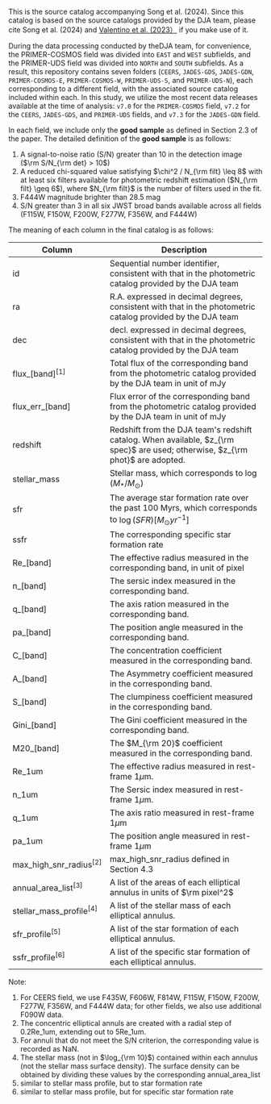 This is the source catalog accompanying Song et al. (2024). Since this catalog is based on the source catalogs provided by the DJA team, please cite Song et al. (2024) and [Valentino et al. (2023）](https://ui.adsabs.harvard.edu/abs/2023ApJ...947...20V/abstract) if you make use of it.


During the data processing conducted by theDJA team, for convenience, the PRIMER-COSMOS field was divided into `EAST` and `WEST` subfields, and the PRIMER-UDS field was divided into `NORTH` and `SOUTH` subfields. As a result, this repository contains seven folders (`CEERS`, `JADES-GDS`, `JADES-GDN`, `PRIMER-COSMOS-E`, `PRIMER-COSMOS-W`, `PRIMER-UDS-S`, and `PRIMER-UDS-N`), each corresponding to a different field, with the associated source catalog included within each. In this study, we utilize the most recent data releases available at the time of analysis: `v7.0` for the `PRIMER-COSMOS` field, `v7.2` for the `CEERS`, `JADES-GDS`, and `PRIMER-UDS` fields, and `v7.3` for the `JADES-GDN` field.


In each field, we include only the **good sample** as defined in Section 2.3 of the paper. The detailed definition of the **good sample** is as follows:
1. A signal-to-noise ratio (S/N) greater than 10 in the detection image ($\rm S/N_{\rm det} > 10$)
2. A reduced chi-squared value satisfying $\chi^2 / N_{\rm filt} \leq 8$ with at least six filters available for photometric redshift estimation ($N_{\rm filt} \geq 6$), where $N_{\rm filt}$ is the number of filters used in the fit.
3. F444W magnitude brighter than 28.5 mag
4. S/N greater than 3 in all six JWST broad bands available across all fields (F115W, F150W, F200W, F277W, F356W, and F444W)


The meaning of each column in the final catalog is as follows:

| **Column**                     | **Description**                                                                                                                |
| ------------------------------ | ------------------------------------------------------------------------------------------------------------------------------ |
| id                             | Sequential number identifier, consistent with that in the photometric catalog provided by the DJA team                         |
| ra                             | R.A. expressed in decimal degrees, consistent with that in the photometric catalog provided by the DJA team                    |
| dec                            | decl. expressed in decimal degrees, consistent with that in the photometric catalog provided by the DJA team                   |
| flux\_[band]$^{[1]}$           | Total flux of the corresponding band from the photometric catalog provided by the DJA team in unit of mJy                      |
| flux\_err\_[band]              | Flux error of the corresponding band from the photometric catalog provided by the DJA team in unit of mJy                      |
| redshift                       | Redshift from the DJA team's redshift catalog. When available, $z_{\rm spec}$ are used; otherwise, $z_{\rm phot}$ are adopted. |
| stellar_mass                   | Stellar mass, which corresponds to $\log(M_{\ast}/M_{\odot})$                                                                  |
| sfr                            | The average star formation rate over the past 100 Myrs, which corresponds to $\log(SFR)[M_\odot yr^{-1}]$                      |
| ssfr                           | The corresponding specific star formation rate                                                                                 |
| Re\_[band]                     | The effective radius measured in the corresponding band, in unit of pixel                                                      |
| n\_[band]                      | The sersic index  measured in the corresponding band.                                                                          |
| q\_[band]                      | The axis ration measured in the corresponding band.                                                                            |
| pa\_[band]                     | The position angle measured in the corresponding band.                                                                         |
| C\_[band]                      | The concentration coefficient measured in the corresponding band.                                                              |
| A\_[band]                      | The Asymmetry coefficient measured in the corresponding band.                                                                  |
| S\_[band]                      | The clumpiness coefficient measured in the corresponding band.                                                                 |
| Gini\_[band]                   | The Gini coefficient measured in the corresponding band.                                                                       |
| M20_[band]                     | The $M_{\rm 20}$ coefficient measured in the corresponding band.                                                               |
| Re\_1um                        | The effective radius measured in rest-frame 1$\mu$m.                                                                           |
| n\_1um                         | The Sersic index measured in rest-frame 1$\mu$m.                                                                               |
| q\_1um                         | The axis ratio measured in rest-frame 1$\mu$m                                                                                  |
| pa\_1um                        | The position angle measured in rest-frame 1$\mu$m                                                                              |
| max\_high\_snr\_radius$^{[2]}$ | max\_high\_snr\_radius defined in Section 4.3                                                                                  |
| annual\_area\_list$^{[3]}$     | A list of the areas of each elliptical annulus in units of $\rm pixel^2$                                                       |
| stellar\_mass\_profile$^{[4]}$ | A list of the stellar mass of each elliptical annulus.                                                                         |
| sfr\_profile$^{[5]}$           | A list of the star formation of each elliptical annulus.                                                                       |
| ssfr\_profile$^{[6]}$          | A list of the specific star formation of each elliptical annulus.                                                              |

Note: 
1. For CEERS field, we use F435W, F606W, F814W, F115W, F150W, F200W, F277W, F356W, and F444W data; for other fields, we also use additional F090W data.
2. The concentric elliptical annuls are created with a radial step of 0.2Re_1um, extending out to 5Re_1um.
3. For annuli that do not meet the S/N criterion, the corresponding value is recorded as NaN.
4. The stellar mass (not in $\log_{\rm 10}$) contained within each annulus (not the stellar mass surface density). The surface density can be obtained by dividing these values by the corresponding annual_area_list
5. similar to stellar mass profile, but to star formation rate
6. similar to stellar mass profile, but for specific star formation rate
